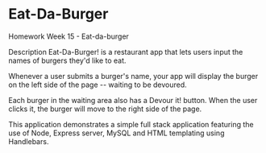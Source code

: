 # Eat-Da-Burger

Homework Week 15 - Eat-da-burger

Description
Eat-Da-Burger! is a restaurant app that lets users input the names of burgers they'd like to eat.

Whenever a user submits a burger's name, your app will display the burger on the left side of the page -- waiting to be devoured.

Each burger in the waiting area also has a Devour it! button. When the user clicks it, the burger will move to the right side of the page.

This application demonstrates a simple full stack application featuring the use of Node, Express server, MySQL and HTML templating using Handlebars.
